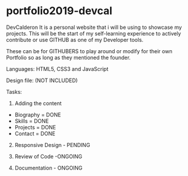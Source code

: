 # portfolio2019-devcal

DevCalderon
It is a personal website that i will be using to showcase my projects. 
This will be the start of my self-learning experience to actively contribute or use GITHUB as one of my Developer tools.

These can be for GITHUBERS to play around or modify for their own Portfolio so as long as they mentioned the founder.

Languages:
HTML5, CSS3 and JavaScript

Design file: (NOT INCLUDED)

Tasks:
1. Adding the content

 - Biography = DONE
 - Skills = DONE
 - Projects = DONE
 - Contact = DONE
 
2. Responsive Design - PENDING
  
3. Review of Code -ONGOING
4. Documentation - ONGOING
